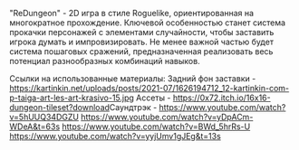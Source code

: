 "ReDungeon" - 2D игра в стиле Roguelike, ориентированная на многократное прохождение. 
Ключевой особенностью станет система прокачки персонажей с элементами случайности, чтобы заставить игрока думать и импровизировать. 
Не менее важной частью будет система пошаговых сражений, предназначенная реализовать весь потенциал разнообразных комбинаций навыков.

Ссылки на использованные материалы:
Задний фон заставки - https://kartinkin.net/uploads/posts/2021-07/1626194712_12-kartinkin-com-p-taiga-art-les-art-krasivo-15.jpg
Ассеты - https://0x72.itch.io/16x16-dungeon-tileset?download​
Саундтрэк - 
https://www.youtube.com/watch?v=5hUUQ34DGZU
https://www.youtube.com/watch?v=yDpACm-WDeA&t=63s
https://www.youtube.com/watch?v=BWd_5hrRs-U
https://www.youtube.com/watch?v=yyjUmv1gJEg&t=13s